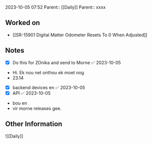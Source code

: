 2023-10-05 07:52
Parent:: [[Daily]] 
Parent:: xxxx
## Worked on

- [[SR-15901 Digital Matter Odometer Resets To 0 When Adjusted]]

## Notes

- [x] Do this for ZOnika and send to Morne ✅ 2023-10-05
- Hi. Ek nou net onthou ek moet nog 
- 23.14   
- [x] backend devices en ✅ 2023-10-05
- [x] API ✅ 2023-10-05
- bou en 
- vir morne releases gee.



## Other Information

![[Daily]]
